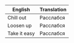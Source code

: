 | English | Translation |
|---|---|
| Chill out | Расслабся |
| Loosen up | Расслабся |
| Take it easy | Расслабся |
